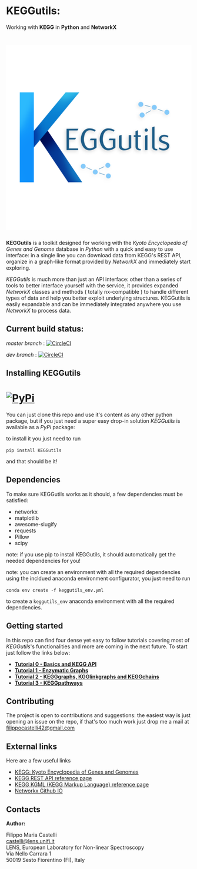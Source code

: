 # KEGGutils:
Working with **KEGG** in **Python** and **NetworkX**
# <img src="/img/logo_cut.png" alt="Drawing" width = "630"></img>



**KEGGutils** is a toolkit designed for working with the *Kyoto Encyclopedia of Genes and Genome* database in *Python* with a quick and easy to use interface: in a single line you can download data from KEGG's REST API, organize in a graph-like format provided by *NetworkX* and immediately start exploring.

*KEGGutils* is much more than just an API interface: other than a series of tools to better interface yourself with the service, it provides expanded *NetworkX* classes and methods ( totally nx-compatible ) to handle different types of data and help you better exploit underlying structures. 
KEGGutils is easily expandable and can be immediately integrated anywhere you use *NetworkX* to process data.

## Current build status:

*master branch* : [![CircleCI](https://circleci.com/gh/filippocastelli/KEGGutils.svg?style=svg)](https://circleci.com/gh/filippocastelli/KEGGutils)

*dev branch* : [![CircleCI](https://circleci.com/gh/filippocastelli/KEGGutils/tree/dev.svg?style=svg)](https://circleci.com/gh/filippocastelli/KEGGutils/tree/dev)

## Installing KEGGutils
# <a href="https://pypi.org/"><img alt = PyPi src="https://pypi.org/static/images/logo-large.72ad8bf1.svg" height="100"></img></a>

You can just clone this repo and use it's content as any other python package, but if you just need a super easy drop-in solution *KEGGutils* is available as a *PyPi* package:

to install it you just need to run

`pip install KEGGutils`
 
 and that should be it!
 
## Dependencies
To make sure KEGGutils works as it should, a few dependencies must be satisfied:
- networkx
- matplotlib
- awesome-slugify
- requests
- Pillow
- scipy

note: if you use pip to install KEGGutils, it should automatically get the needed dependencies for you!

note: you can create an environment with all the required dependencies using the incldued anaconda environment configurator, you just need to run

`conda env create -f keggutils_env.yml` 

to create a `keggutils_env` anaconda environment with all the required dependencies.

## Getting started

In this repo can find four dense yet easy to follow tutorials covering most of *KEGGutils*'s functionalities and more are coming in the next future.
To start just follow the links below: 
- [**Tutorial 0 - Basics and KEGG API**](https://github.com/filippocastelli/KEGGutils/blob/dev/tutorials/Tutorial%200%20-%20Basics%20and%20KEGG%20API.ipynb)
- [**Tutorial 1 - Enzymatic Graphs**](https://github.com/filippocastelli/KEGGutils/blob/dev/tutorials/Tutorial%201%20-%20EnzymeGraphs.ipynb)
- [**Tutorial 2 - KEGGgraphs, KGGlinkgraphs and KEGGchains**](https://github.com/filippocastelli/KEGGutils/blob/dev/tutorials/Tutorial%202%20-%20KEGGgraphs%2C%20KGGlinkgraphs%20and%20KEGGchains.ipynb)
- [**Tutorial 3 - KEGGpathways**](https://github.com/filippocastelli/KEGGutils/blob/dev/tutorials/Tutorial%203%20-%20KEGGpathways.ipynb)


## Contributing

The project is open to contributions and suggestions: the easiest way is just opening an issue on the repo, if that's too much work just drop me a mail at filippocastelli42@gmail.com

## External links

Here are a few useful links
- [KEGG: Kyoto Encyclopedia of Genes and Genomes](https://www.kegg.jp/)
- [KEGG REST API reference page](https://www.kegg.jp/kegg/rest/keggapi.html)
- [KEGG KGML (KEGG Markup Language) reference page](https://www.kegg.jp/kegg/xml/)
- [Networkx Github IO](https://networkx.github.io/)



## Contacts

**Author:**

Filippo Maria Castelli  
castelli@lens.unifi.it  
LENS, European Laboratory for Non-linear Spectroscopy  
Via Nello Carrara 1  
50019 Sesto Fiorentino (FI), Italy


